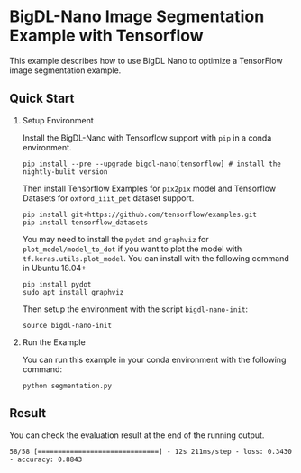 # BigDL-Nano Image Segmentation Example with Tensorflow

This example describes how to use BigDL Nano to optimize a TensorFlow image segmentation example. 

## Quick Start 

1. Setup Environment

    Install the BigDL-Nano with Tensorflow support with `pip` in a conda environment. 

    ```
    pip install --pre --upgrade bigdl-nano[tensorflow] # install the nightly-bulit version
    ```

    Then install Tensorflow Examples for `pix2pix` model and Tensorflow Datasets for `oxford_iiit_pet` dataset support. 

    ```
    pip install git+https://github.com/tensorflow/examples.git
    pip install tensorflow_datasets
    ```

    You may need to install the `pydot` and `graphviz` for `plot_model/model_to_dot` if you want to plot the model with `tf.keras.utils.plot_model`. You can install with the following command in Ubuntu 18.04+

    ```
    pip install pydot
    sudo apt install graphviz
    ```

    Then setup the environment with the script `bigdl-nano-init`:

    ```
    source bigdl-nano-init
    ```

2. Run the Example

    You can run this example in your conda environment with the following command:
    
    ```
    python segmentation.py
    ```

## Result
You can check the evaluation result at the end of the running output.
```
58/58 [==============================] - 12s 211ms/step - loss: 0.3430 - accuracy: 0.8843
```